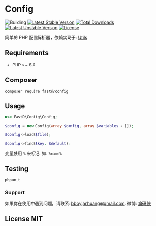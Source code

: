 # Config

![Building](https://api.travis-ci.org/JanHuang/config.svg?branch=master)
[![Latest Stable Version](https://poser.pugx.org/fastd/config/v/stable)](https://packagist.org/packages/fastd/config) 
[![Total Downloads](https://poser.pugx.org/fastd/config/downloads)](https://packagist.org/packages/fastd/config) 
[![Latest Unstable Version](https://poser.pugx.org/fastd/config/v/unstable)](https://packagist.org/packages/fastd/config) 
[![License](https://poser.pugx.org/fastd/config/license)](https://packagist.org/packages/fastd/config)

简单的 PHP 配置解析器，依赖实现于: [Utils](https://github.com/JanHuang/utils)

## Requirements

* PHP >= 5.6

## Composer

```
composer require fastd/config
```

## Usage

```php
use FastD\Config\Config;

$config = new Config(array $config, array $variables = []);

$config->load($file);

$config->find($key, $default);
```

变量使用 `%` 来标记. 如: `%name%`

## Testing

```
phpunit
```

### Support

如果你在使用中遇到问题，请联系: [bboyjanhuang@gmail.com](mailto:bboyjanhuang@gmail.com). 微博: [编码侠](http://weibo.com/ecbboyjan)

## License MIT

